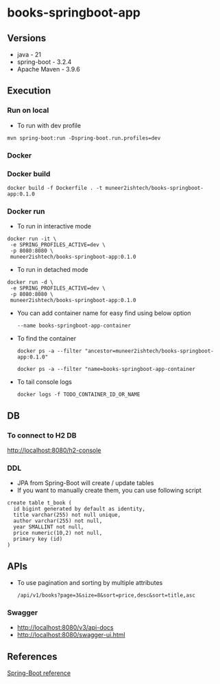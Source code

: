# books-springboot-app

## Versions
- java - 21
- spring-boot - 3.2.4
- Apache Maven - 3.9.6

## Execution

### Run on local

- To run with dev profile

```
mvn spring-boot:run -Dspring-boot.run.profiles=dev
```

### Docker

### Docker build

```
docker build -f Dockerfile . -t muneer2ishtech/books-springboot-app:0.1.0
```

### Docker run

- To run in interactive mode

```
docker run -it \
 -e SPRING_PROFILES_ACTIVE=dev \
 -p 8080:8080 \
 muneer2ishtech/books-springboot-app:0.1.0
```

- To run in detached mode

```
docker run -d \
 -e SPRING_PROFILES_ACTIVE=dev \
 -p 8080:8080 \
 muneer2ishtech/books-springboot-app:0.1.0
```

- You can add container name for easy find using below option

    `--name books-springboot-app-container`

- To find the container

    `docker ps -a --filter "ancestor=muneer2ishtech/books-springboot-app:0.1.0"`

    `docker ps -a --filter "name=books-springboot-app-container`

- To tail console logs

    `docker logs -f TODO_CONTAINER_ID_OR_NAME`


## DB

### To connect to H2 DB
[http://localhost:8080/h2-console](http://localhost:8080/h2-console)

### DDL
- JPA from Spring-Boot will create / update tables
- If you want to manually create them, you can use following script

```
create table t_book (
  id bigint generated by default as identity,
  title varchar(255) not null unique,
  author varchar(255) not null,
  year SMALLINT not null,
  price numeric(10,2) not null,
  primary key (id)
)
```

## APIs

- To use pagination and sorting by multiple attributes

    ```
    /api/v1/books?page=3&size=8&sort=price,desc&sort=title,asc
    ```

### Swagger

- [http://localhost:8080/v3/api-docs](http://localhost:8080/v3/api-docs)
- [http://localhost:8080/swagger-ui.html](http://localhost:8080/swagger-ui.html)

## References
[Spring-Boot reference](./HELP.md)
